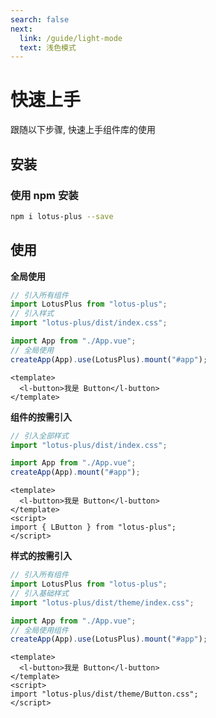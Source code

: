 ```yaml
---
search: false
next:
  link: /guide/light-mode
  text: 浅色模式
---
```


# 快速上手

跟随以下步骤, 快速上手组件库的使用

## 安装

### 使用 npm 安装

```bash
npm i lotus-plus --save
```

## 使用

**全局使用**

```ts
// 引入所有组件
import LotusPlus from "lotus-plus";
// 引入样式
import "lotus-plus/dist/index.css";

import App from "./App.vue";
// 全局使用
createApp(App).use(LotusPlus).mount("#app");
```

```vue
<template>
  <l-button>我是 Button</l-button>
</template>
```

**组件的按需引入**

```ts
// 引入全部样式
import "lotus-plus/dist/index.css";

import App from "./App.vue";
createApp(App).mount("#app");
```

```vue
<template>
  <l-button>我是 Button</l-button>
</template>
<script>
import { LButton } from "lotus-plus";
</script>
```

**样式的按需引入**

```ts
// 引入所有组件
import LotusPlus from "lotus-plus";
// 引入基础样式
import "lotus-plus/dist/theme/index.css";

import App from "./App.vue";
// 全局使用组件
createApp(App).use(LotusPlus).mount("#app");
```

```vue
<template>
  <l-button>我是 Button</l-button>
</template>
<script>
import "lotus-plus/dist/theme/Button.css";
</script>
```
